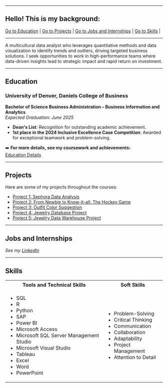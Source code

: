 <a name="top"></a>
<hr>

## Hello! This is my background:
<a href="#education">Go to Education</a> | 
<a href="#Projects">Go to Projects</a> | 
<a href="#profExp">Go to Jobs and Internships</a> | 
<a href="#skills">Go to Skills</a> | 
<hr>

A multicultural data analyst who leverages quantitative methods and data visualization to identify trends and outliers, driving targeted business solutions. I seek opportunities to work in high-performance teams where data-driven insights lead to strategic impact and rapid return on investment.

<a name="education"></a>
<hr>

## Education
### University of Denver, Daniels College of Business  
**Bachelor of Science Business Administration – Business Information and Analytics**  
*Expected Graduation: June 2025*  

<ul>
  <li><b>Dean's List</b>: Recognition for outstanding academic achievement.</li>
  <li><b>1st place in the 2024 Inclusive Excellence Case Competition</b>: Awarded for exceptional teamwork and problem-solving.</li>
</ul>

➡️ **For more details, see my coursework and achievements:**  
<a href="https://github.com/MouyseangAn/Education/tree/main" target="_blank">Education Details</a>

<a name="Projects"></a>
<hr>

## Projects
<p>Here are some of my projects throughout the courses:</p>
<ul>
  <li><a href="https://github.com/MouyseangAn/Sephora-Website-Data-Analysis-Project">Project 1: Sephora Data Analysis</a></li>
  <li><a href="https://github.com/MouyseangAn/NHL-for-Newbies-Blog">Project 2: From Newbie to Know-it-all: The Hockey Game</a></li>
  <li><a href="https://github.com/MouyseangAn/Outfit-Color-Suggestion">Project 3: Outfit Color Suggestion</a></li>
  <li><a href="https://github.com/MouyseangAn/Jewelry-Databases-Project">Project 4: Jewelry Database Project</a></li>
  <li><a href="https://github.com/MouyseangAn/Jewelry-Data-Warehouse-Project">Project 5: Jewelry Data Warehouse Project</a></li>
</ul>

<a name="profExp"></a>
<hr>

## Jobs and Internships
<i>See my [LinkedIn](https://www.linkedin.com/in/mouyseangan03/)</i>

<a name="skills"></a>
<hr>

## Skills

<table>
  <tr>
    <th>Tools and Technical Skills</th>
    <th>Soft Skills</th>
  </tr>
  <tr>
    <td>
      <ul>
        <li>SQL</li>
        <li>R</li>
        <li>Python</li>
        <li>SAP</li>
        <li>Power BI</li>
        <li>Microsoft Access</li>
        <li>Microsoft SQL Server Management Studio</li>
        <li>Microsoft Visual Studio</li>
        <li>Tableau</li>
        <li>Excel</li>
        <li>Word</li>
        <li>PowerPoint</li>
      </ul>
    </td>
    <td>
      <ul>
        <li>Problem-Solving</li>
        <li>Critical Thinking</li>
        <li>Communication</li>
        <li>Collaboration</li>
        <li>Adaptability</li>
        <li>Project Management</li>
        <li>Attention to Detail</li>
      </ul>
    </td>
  </tr>
</table>



